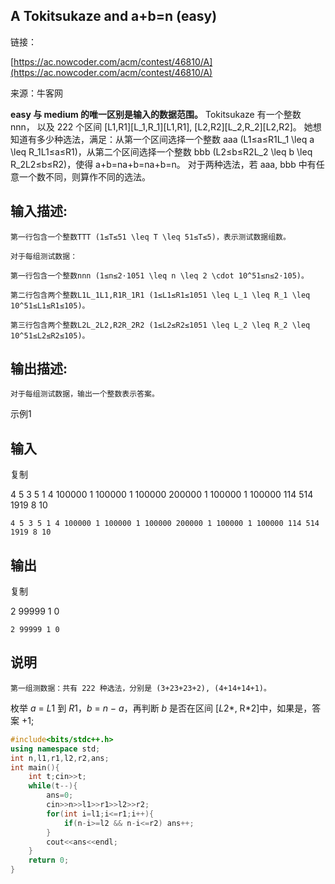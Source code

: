 ## A Tokitsukaze and a+b=n (easy)

链接：

[https://ac.nowcoder.com/acm/contest/46810/A](https://ac.nowcoder.com/acm/contest/46810/A)

来源：牛客网

**easy 与 medium 的唯一区别是输入的数据范围。**  Tokitsukaze 有一个整数 nnn， 以及 222 个区间 [L1,R1][L_1,R_1][L1,R1], [L2,R2][L_2,R_2][L2,R2]。  她想知道有多少种选法，满足：从第一个区间选择一个整数 aaa (L1≤a≤R1L_1 \leq a \leq R_1L1≤a≤R1)，从第二个区间选择一个整数 bbb (L2≤b≤R2L_2 \leq b \leq R_2L2≤b≤R2)，使得 a+b=na+b=na+b=n。  对于两种选法，若 aaa, bbb 中有任意一个数不同，则算作不同的选法。

## **输入描述:**

```
第一行包含一个整数TTT (1≤T≤51 \leq T \leq 51≤T≤5)，表示测试数据组数。

对于每组测试数据：

第一行包含一个整数nnn (1≤n≤2⋅1051 \leq n \leq 2 \cdot 10^51≤n≤2⋅105)。

第二行包含两个整数L1L_1L1,R1R_1R1 (1≤L1≤R1≤1051 \leq L_1 \leq R_1 \leq 10^51≤L1≤R1≤105)。

第三行包含两个整数L2L_2L2,R2R_2R2 (1≤L2≤R2≤1051 \leq L_2 \leq R_2 \leq 10^51≤L2≤R2≤105)。
```

## **输出描述:**

```
对于每组测试数据，输出一个整数表示答案。
```

示例1

## 输入

复制

4
5
3 5
1 4
100000
1 100000
1 100000
200000
1 100000
1 100000
114
514 1919
8 10

`4
5
3 5
1 4
100000
1 100000
1 100000
200000
1 100000
1 100000
114
514 1919
8 10`

## 输出

复制

2
99999
1
0

`2
99999
1
0`

## 说明

`第一组测数据：共有 222 种选法，分别是 (3+23+23+2), (4+14+14+1)。`

枚举 *a* = *L*1 到 *R*1，*b* = *n − a*，再判断 *b* 是否在区间 [*L*2*, R*2]中，如果是，答案 +1;

```cpp
#include<bits/stdc++.h>
using namespace std;
int n,l1,r1,l2,r2,ans;
int main(){ 
    int t;cin>>t;
    while(t--){
        ans=0;
        cin>>n>>l1>>r1>>l2>>r2;
        for(int i=l1;i<=r1;i++){
            if(n-i>=l2 && n-i<=r2) ans++;
        }
        cout<<ans<<endl;
    }
    return 0;
}
```